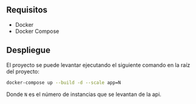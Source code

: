 ## Requisitos

- Docker
- Docker Compose

## Despliegue

El proyecto se puede levantar ejecutando el siguiente comando en la raíz del proyecto:

```bash
docker-compose up --build -d --scale app=N
```

Donde `N` es el número de instancias que se levantan de la api.

